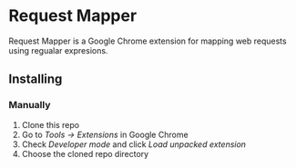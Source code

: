 # Request Mapper

Request Mapper is a Google Chrome extension for mapping web requests using regualar expresions.

## Installing

### Manually

1. Clone this repo
2. Go to *Tools -> Extensions* in Google Chrome
3. Check *Developer mode* and click *Load unpacked extension*
4. Choose the cloned repo directory